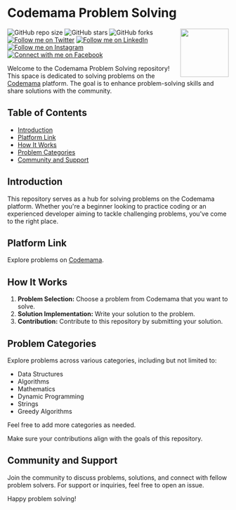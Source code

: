 # Codemama Problem Solving

<img src="https://i.ibb.co/wdGX0N1/java-script.png" align="right" width="110" height="110" />

![GitHub repo size](https://img.shields.io/github/repo-size/rockyhaque/codeMama)
![GitHub stars](https://img.shields.io/github/stars/rockyhaque/codeMama?style=social)
![GitHub forks](https://img.shields.io/github/forks/rockyhaque/rockyhaque?style=social)
[![Follow me on Twitter](https://img.shields.io/twitter/follow/rocky_haque10?style=social)](https://twitter.com/rocky_haque10)
[![Follow me on LinkedIn](https://img.shields.io/badge/-LinkedIn-blue?style=flat-square&logo=linkedin&logoColor=white&link=https://www.linkedin.com/in/your-linkedin-handle/)](https://www.linkedin.com/in/your-linkedin-handle/)
[![Follow me on Instagram](https://img.shields.io/badge/-Instagram-E4405F?style=flat-square&logo=instagram&logoColor=white&link=https://www.instagram.com/rocky_haque.10/)](https://www.instagram.com/rocky_haque.10/)
[![Connect with me on Facebook](https://img.shields.io/badge/-Facebook-1877F2?style=flat-square&logo=facebook&logoColor=white&link=https://www.facebook.com/rockyhaquee/)](https://www.facebook.com/rockyhaquee/)

Welcome to the Codemama Problem Solving repository! This space is dedicated to solving problems on the [Codemama](https://ostad.app/codemama) platform. The goal is to enhance problem-solving skills and share solutions with the community.

## Table of Contents

- [Introduction](#introduction)
- [Platform Link](#platform-link)
- [How It Works](#how-it-works)
- [Problem Categories](#problem-categories)
- [Community and Support](#community-and-support)

## Introduction

This repository serves as a hub for solving problems on the Codemama platform. Whether you're a beginner looking to practice coding or an experienced developer aiming to tackle challenging problems, you've come to the right place.

## Platform Link

Explore problems on [Codemama](https://ostad.app/codemama).

## How It Works

1. **Problem Selection:** Choose a problem from Codemama that you want to solve.
2. **Solution Implementation:** Write your solution to the problem.
3. **Contribution:** Contribute to this repository by submitting your solution.

## Problem Categories

Explore problems across various categories, including but not limited to:
- Data Structures
- Algorithms
- Mathematics
- Dynamic Programming
- Strings
- Greedy Algorithms

Feel free to add more categories as needed.


Make sure your contributions align with the goals of this repository.

## Community and Support

Join the community to discuss problems, solutions, and connect with fellow problem solvers. For support or inquiries, feel free to open an issue.

Happy problem solving!
